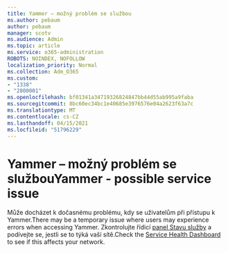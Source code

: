 ```yaml
---
title: Yammer – možný problém se službou
ms.author: pebaum
author: pebaum
manager: scotv
ms.audience: Admin
ms.topic: article
ms.service: o365-administration
ROBOTS: NOINDEX, NOFOLLOW
localization_priority: Normal
ms.collection: Adm_O365
ms.custom:
- "1338"
- "2800001"
ms.openlocfilehash: bf01341a34719326824847bb44d55ab995a9faba
ms.sourcegitcommit: 8bc60ec34bc1e40685e3976576e04a2623f63a7c
ms.translationtype: MT
ms.contentlocale: cs-CZ
ms.lasthandoff: 04/15/2021
ms.locfileid: "51796229"
---
```

# <a name="yammer---possible-service-issue"></a><span data-ttu-id="758a3-102">Yammer – možný problém se službou</span><span class="sxs-lookup"><span data-stu-id="758a3-102">Yammer - possible service issue</span></span>

<span data-ttu-id="758a3-103">Může docházet k dočasnému problému, kdy se uživatelům při přístupu k Yammer.</span><span class="sxs-lookup"><span data-stu-id="758a3-103">There may be a temporary issue where users may experience errors when accessing Yammer.</span></span> <span data-ttu-id="758a3-104">Zkontrolujte řídicí [panel Stavu služby](https://admin.microsoft.com/AdminPortal/Home#/servicehealth) a podívejte se, jestli se to týká vaší sítě.</span><span class="sxs-lookup"><span data-stu-id="758a3-104">Check the [Service Health Dashboard](https://admin.microsoft.com/AdminPortal/Home#/servicehealth) to see if this affects your network.</span></span>

